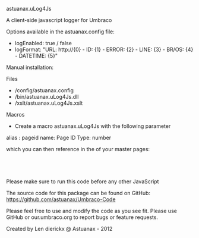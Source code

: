astuanax.uLog4Js

A client-side javascript logger for Umbraco

Options available in the astuanax.config file:

- logEnabled: true / false
- logFormat: "URL: http://{0} - ID: {1} - ERROR: {2} - LINE: {3} - BR/OS: {4} - DATETIME: {5}"

Manual installation:

Files
- /config/astuanax.config
- /bin/astuanax.uLog4Js.dll
- /xslt/astuanax.uLog4Js.xslt

Macros
- Create a macro astuanax.uLog4Js with 
the following  parameter

alias : pageid
name: Page ID
Type: number

which you can then reference in the <HEAD> of your master pages:
    <code>
<head runat="server">
<umbraco:Macro pageid="[#pageID]" Alias="astuanax.uLog4Js" runat="server"/>
</head>
</code>
Please make sure to run this code before any other JavaScript

The source code for this package can be found on GitHub:
https://github.com/astuanax/Umbraco-Code

Please feel free to use and modify the code as you see fit. 
Please use GitHub or our.umbraco.org to report bugs or feature requests.

Created by Len dierickx  @ Astuanax - 2012
